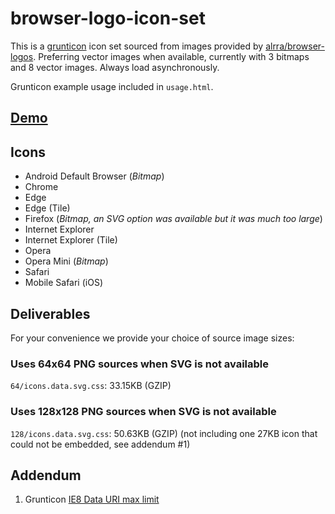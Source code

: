 # browser-logo-icon-set

This is a [grunticon](https://github.com/filamentgroup/grunticon/) icon set sourced from images provided by [alrra/browser-logos](https://github.com/alrra/browser-logos). Preferring vector images when available, currently with 3 bitmaps and 8 vector images.  Always load asynchronously.

Grunticon example usage included in `usage.html`.

## [Demo](https://zachleat.github.io/browser-logo-icon-set/usage.html)

## Icons

* Android Default Browser (_Bitmap_)
* Chrome
* Edge
* Edge (Tile)
* Firefox (_Bitmap, an SVG option was available but it was much too large_)
* Internet Explorer
* Internet Explorer (Tile)
* Opera
* Opera Mini (_Bitmap_)
* Safari
* Mobile Safari (iOS)

## Deliverables

For your convenience we provide your choice of source image sizes:

### Uses 64x64 PNG sources when SVG is not available

`64/icons.data.svg.css`: 33.15KB (GZIP)

### Uses 128x128 PNG sources when SVG is not available

`128/icons.data.svg.css`: 50.63KB (GZIP) (not including one 27KB icon that could not be embedded, see addendum #1)

## Addendum

1. Grunticon [IE8 Data URI max limit](https://github.com/filamentgroup/grunticon/issues/75)